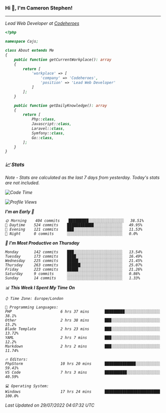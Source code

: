 ### Hi 👋, I'm Cameron Stephen!
<hr>
<p><em>Lead Web Developer at <a href="https://codeheroes.co.uk">Codeheroes</a></p>


```php
<?php

namespace Cajs;

class About extends Me
{
    public function getCurrentWorkplace(): array
    {
        return [
            'workplace' => [
                'company' => 'Codeheroes',
                'position' => 'Lead Web Developer'
            ]
        ];
    }

    public function getDailyKnowledge(): array
    {
        return [
            Php::class,
            Javascript::class,
            Laravel::class,
            Symfony::class,
            Go::class,
        ];
    }
}
```

### 📈 Stats
<p><em>Note - Stats are calculated as the last 7 days from yesterday. Today's stats are not included.</em></p>


<!--START_SECTION:waka-->
![Code Time](http://img.shields.io/badge/Code%20Time-3%2C052%20hrs%2053%20mins-blue)

![Profile Views](http://img.shields.io/badge/Profile%20Views-0-blue)

**I'm an Early 🐤** 

```text
🌞 Morning    404 commits    █████████░░░░░░░░░░░░░░░░   38.51% 
🌆 Daytime    524 commits    ████████████░░░░░░░░░░░░░   49.95% 
🌃 Evening    121 commits    ███░░░░░░░░░░░░░░░░░░░░░░   11.53% 
🌙 Night      0 commits      ░░░░░░░░░░░░░░░░░░░░░░░░░   0.0%

```
📅 **I'm Most Productive on Thursday** 

```text
Monday       142 commits    ███░░░░░░░░░░░░░░░░░░░░░░   13.54% 
Tuesday      173 commits    ████░░░░░░░░░░░░░░░░░░░░░   16.49% 
Wednesday    225 commits    █████░░░░░░░░░░░░░░░░░░░░   21.45% 
Thursday     263 commits    ██████░░░░░░░░░░░░░░░░░░░   25.07% 
Friday       223 commits    █████░░░░░░░░░░░░░░░░░░░░   21.26% 
Saturday     9 commits      ░░░░░░░░░░░░░░░░░░░░░░░░░   0.86% 
Sunday       14 commits     ░░░░░░░░░░░░░░░░░░░░░░░░░   1.33%

```


📊 **This Week I Spent My Time On** 

```text
⌚︎ Time Zone: Europe/London

💬 Programming Languages: 
PHP                      6 hrs 37 mins       █████████░░░░░░░░░░░░░░░░   38.1% 
Other                    2 hrs 38 mins       ███░░░░░░░░░░░░░░░░░░░░░░   15.2% 
Blade Template           2 hrs 23 mins       ███░░░░░░░░░░░░░░░░░░░░░░   13.72% 
YAML                     2 hrs 7 mins        ███░░░░░░░░░░░░░░░░░░░░░░   12.2% 
Markdown                 2 hrs 2 mins        ███░░░░░░░░░░░░░░░░░░░░░░   11.74%

🔥 Editors: 
PhpStorm                 10 hrs 20 mins      ██████████████░░░░░░░░░░░   59.41% 
VS Code                  7 hrs 3 mins        ██████████░░░░░░░░░░░░░░░   40.59%

💻 Operating System: 
Windows                  17 hrs 24 mins      █████████████████████████   100.0%

```


 Last Updated on 29/07/2022 04:07:32 UTC
<!--END_SECTION:waka-->
